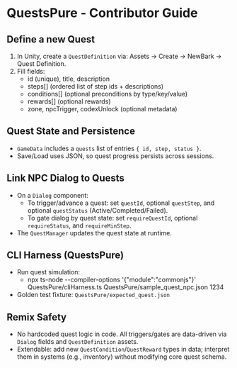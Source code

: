 # QuestsPure - Contributor Guide

## Define a new Quest
1. In Unity, create a `QuestDefinition` via: Assets → Create → NewBark → Quest Definition.
2. Fill fields:
   - id (unique), title, description
   - steps[] (ordered list of step ids + descriptions)
   - conditions[] (optional preconditions by type/key/value)
   - rewards[] (optional rewards)
   - zone, npcTrigger, codexUnlock (optional metadata)

## Quest State and Persistence
- `GameData` includes a `quests` list of entries `{ id, step, status }`.
- Save/Load uses JSON, so quest progress persists across sessions.

## Link NPC Dialog to Quests
- On a `Dialog` component:
  - To trigger/advance a quest: set `questId`, optional `questStep`, and optional `questStatus` (Active/Completed/Failed).
  - To gate dialog by quest state: set `requireQuestId`, optional `requireStatus`, and `requireMinStep`.
- The `QuestManager` updates the quest state at runtime.

## CLI Harness (QuestsPure)
- Run quest simulation:
  - npx ts-node --compiler-options '{"module":"commonjs"}' QuestsPure/cliHarness.ts QuestsPure/sample_quest_npc.json 1234
- Golden test fixture: `QuestsPure/expected_quest.json`

## Remix Safety
- No hardcoded quest logic in code. All triggers/gates are data-driven via `Dialog` fields and `QuestDefinition` assets.
- Extendable: add new `QuestCondition`/`QuestReward` types in data; interpret them in systems (e.g., inventory) without modifying core quest schema.